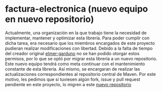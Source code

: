 factura-electronica (nuevo equipo en nuevo repositorio)
====================

Actualmente, una organización en la que trabajo tiene la necesidad de implementar, mantener y optimizar esta librería. Para poder cumplir con dicha tarea, era necesario que los miembros encargados de este proyecto pudieran realizar modificaciones con libertad. Debido a la falta de tiempo del creador original [elmer-garduno](https://github.com/elmer-garduno) no se han podido otorgar estos permisos, por lo que se optó por migrar esta librería a un nuevo repositorio. Este nuevo equipo tendrá como meta continuar con el mantenimiento constante de esta librería. Así mismo, se encargaran de realizar las actualizaciones correspondientes al repositorio central de Maven. Por este motivo, les pedimos que si tuviesen algún fork, issue y pull request pendiente en este proyecto, lo migren a este [nuevo repositorio](https://github.com/GrupoCorasa/factura-electronica)
